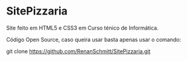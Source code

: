 # SitePizzaria
Site feito em HTML5 e CSS3 em Curso ténico de Informática.

Código Open Source, caso queira usar basta apenas usar o comando:

git clone https://github.com/RenanSchmitt/SitePizzaria.git
